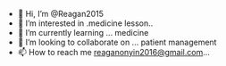 - 👋 Hi, I’m @Reagan2015
- 👀 I’m interested in .medicine lesson..
- 🌱 I’m currently learning ... medicine
- 💞️ I’m looking to collaborate on ... patient management
- 📫 How to reach me reaganonyin2016@gmail.com...

<!---
Reagan2015/Reagan2015 is a ✨ special ✨ repository because its `README.md` (this file) appears on your GitHub profile.
You can click the Preview link to take a look at your changes.
--->
